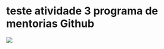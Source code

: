 # teste atividade 3 programa de mentorias Github

![](https://media.giphy.com/media/3NtY188QaxDdC/giphy.gif?cid=790b7611c2r00z2stwmz59jzibxzwuxpi5vq9wej4o0y4iqn&ep=v1_gifs_trending&rid=giphy.gif&ct=g)
